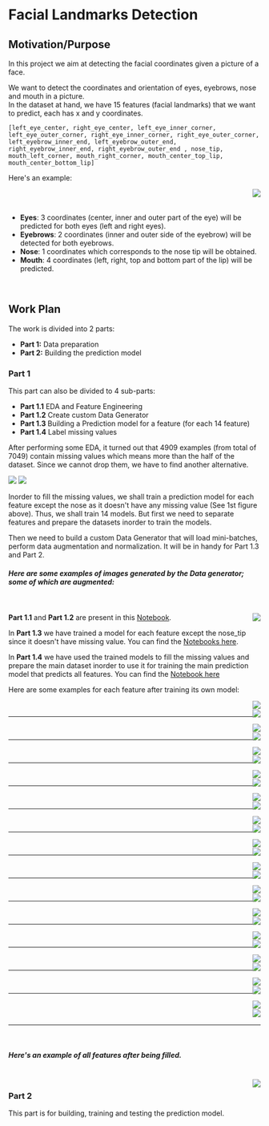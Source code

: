 # Facial Landmarks Detection

## Motivation/Purpose
In this project we aim at detecting the facial coordinates given a picture of a face.<br>

We want to detect the coordinates and orientation of eyes, eyebrows, nose and mouth in a picture.<br>
In the dataset at hand, we have 15 features (facial landmarks) that we want to predict, each has x and y coordinates.

    [left_eye_center, right_eye_center, left_eye_inner_corner, left_eye_outer_corner, right_eye_inner_corner, right_eye_outer_corner, left_eyebrow_inner_end, left_eyebrow_outer_end, right_eyebrow_inner_end, right_eyebrow_outer_end , nose_tip, mouth_left_corner, mouth_right_corner, mouth_center_top_lip, mouth_center_bottom_lip]

Here's an example: <br>

<img style="float: right;"  src="https://github.com/mariaafara/face-landmark-detection/blob/main/images/example.png">

<br>
<br>

  - **Eyes**: 3 coordinates (center, inner and outer part of the eye) will be predicted for both eyes (left and right eyes).
  - **Eyebrows**: 2 coordinates (inner and outer side of the eyebrow) will be detected for both eyebrows.
  - **Nose**: 1 coordinates which corresponds to the nose tip will be obtained.
  - **Mouth**: 4 coordinates (left, right, top and bottom part of the lip) will be predicted.
<br>

## Work Plan

The work is divided into 2 parts:
- **Part 1:** Data preparation 
- **Part 2:** Building the prediction model

### Part 1
 This part can also be divided to 4 sub-parts:
- **Part 1.1** EDA and Feature Engineering
- **Part 1.2** Create custom Data Generator
- **Part 1.3** Building a Prediction model for a feature (for each 14 feature)
- **Part 1.4** Label missing values

After performing some EDA, it turned out that 4909 examples (from total of 7049) contain missing values which means more than the half of the dataset. 
Since we cannot drop them, we have to find another alternative.

[comment]: <> (![]&#40;https://github.com/mariaafara/face-landmark-detection/blob/main/images/missing_data_nb.png&#41;)

<p float="left">
  <img src="/images/missing_data_nb.png"  />
  <img src="/images/missing_features_count.png"  /> 
</p>

Inorder to fill the missing values, we shall train a prediction model for each feature except the nose as it doesn't have any missing value (See 1st figure above). Thus, we shall train 14 models. 
But first we need to separate features and prepare the datasets inorder to train the models.

Then we need to build a custom Data Generator that will load mini-batches, perform data augmentation and normalization. It will be in handy for Part 1.3 and Part 2.

##### Here are some examples of images generated by the Data generator; some of which are augmented:
<br>
<p><img style="float: right;" src="https://github.com/mariaafara/face-landmark-detection/blob/part2/images/data_augmented.png"></p>

**Part 1.1** and **Part 1.2** are present in this [Notebook](https://github.com/mariaafara/face-landmark-detection/blob/main/data_preparation.ipynb).

In **Part 1.3** we have trained a model for each feature except the nose_tip since it doesn't have missing value. You can find the [Notebooks here](https://github.com/mariaafara/face-landmark-detection/blob/part2/train_models_notebooks).

In **Part 1.4** we have used the trained models to fill the missing values and prepare the main dataset inorder to use it for training the main prediction model that predicts all features. You can find the [Notebook here](https://github.com/mariaafara/face-landmark-detection/blob/part1/label_missing_values.ipynb)

Here are some examples for each feature after training its own model:
<br>

<img style="float: right;"  src="https://github.com/mariaafara/face-landmark-detection/blob/part2/images/left_eye_center_augmented_results.png">
<br>
<img style="float: right;"  src="https://github.com/mariaafara/face-landmark-detection/blob/part2/images/left_eye_center_normal_results.png">

<hr/>

<img style="float: right;"  src="https://github.com/mariaafara/face-landmark-detection/blob/part2/images/right_eye_center_augmented_results.png">
<br>
<img style="float: right;"  src="https://github.com/mariaafara/face-landmark-detection/blob/part2/images/right_eye_center_normal_results.png">

<hr/>

<img style="float: right;"  src="https://github.com/mariaafara/face-landmark-detection/blob/part2/images/left_eye_inner_corner_augmented_results.png">
<br>
<img style="float: right;"  src="https://github.com/mariaafara/face-landmark-detection/blob/part2/images/left_eye_inner_corner_normal_results.png">

<hr/>

<img style="float: right;"  src="https://github.com/mariaafara/face-landmark-detection/blob/part2/images/right_eye_inner_corner_augmented_results.png">
<br>
<img style="float: right;"  src="https://github.com/mariaafara/face-landmark-detection/blob/part2/images/right_eye_inner_corner_normal_results.png">

<hr/>

<img style="float: right;"  src="https://github.com/mariaafara/face-landmark-detection/blob/part2/images/left_eye_outer_corner_augmented_results.png">
<br>
<img style="float: right;"  src="https://github.com/mariaafara/face-landmark-detection/blob/part2/images/left_eye_outer_corner_normal_results.png">

<hr/>

<img style="float: right;"  src="https://github.com/mariaafara/face-landmark-detection/blob/part2/images/right_eye_outer_corner_augmented_results.png">
<br>
<img style="float: right;"  src="https://github.com/mariaafara/face-landmark-detection/blob/part2/images/right_eye_outer_corner_normal_results.png">

<hr/>

<img style="float: right;"  src="https://github.com/mariaafara/face-landmark-detection/blob/part2/images/left_eyebrow_inner_end_augmented_results.png">
<br>
<img style="float: right;"  src="https://github.com/mariaafara/face-landmark-detection/blob/part2/images/left_eyebrow_inner_end_normal_results.png">

<hr/>

<img style="float: right;"  src="https://github.com/mariaafara/face-landmark-detection/blob/part2/images/right_eyebrow_inner_end_augmented_results.png">
<br>
<img style="float: right;"  src="https://github.com/mariaafara/face-landmark-detection/blob/part2/images/right_eyebrow_inner_end_normal_results.png">

<hr/>

<img style="float: right;"  src="https://github.com/mariaafara/face-landmark-detection/blob/part2/images/left_eyebrow_outer_end_augmented_results.png">
<br>
<img style="float: right;"  src="https://github.com/mariaafara/face-landmark-detection/blob/part2/images/left_eyebrow_outer_end_normal_results.png">

<hr/>

<img style="float: right;"  src="https://github.com/mariaafara/face-landmark-detection/blob/part2/images/right_eyebrow_outer_end_augmented_results.png">
<br>
<img style="float: right;"  src="https://github.com/mariaafara/face-landmark-detection/blob/part2/images/right_eyebrow_outer_end_normal_results.png">


<hr/>

<img style="float: right;"  src="https://github.com/mariaafara/face-landmark-detection/blob/part2/images/mouth_center_bottom_lip_augmented_results.png">
<br>
<img style="float: right;"  src="https://github.com/mariaafara/face-landmark-detection/blob/part2/images/mouth_center_bottom_lip_normal_results.png">


<hr/>

<img style="float: right;"  src="https://github.com/mariaafara/face-landmark-detection/blob/part2/images/mouth_center_top_lip_augmented_results.png">
<br>
<img style="float: right;"  src="https://github.com/mariaafara/face-landmark-detection/blob/part2/images/mouth_center_top_lip_normal_results.png">

<hr/>

<img style="float: right;"  src="https://github.com/mariaafara/face-landmark-detection/blob/part2/images/mouth_left_corner_augmented_results.png">
<br>
<img style="float: right;"  src="https://github.com/mariaafara/face-landmark-detection/blob/part2/images/mouth_left_corner_normal_results.png">

<hr/>

<img style="float: right;"  src="https://github.com/mariaafara/face-landmark-detection/blob/part2/images/mouth_right_corner_augmented_results.png">
<br>
<img style="float: right;"  src="https://github.com/mariaafara/face-landmark-detection/blob/part2/images/mouth_right_corner_normal_results.png">
<br>

<hr/>

<br>

##### Here's an example of all features after being filled.
<br>
<img style="float: right;"  src="https://github.com/mariaafara/face-landmark-detection/blob/part2/images/final_examples2.png">

### Part 2
 This part is for building, training and testing the prediction model.


